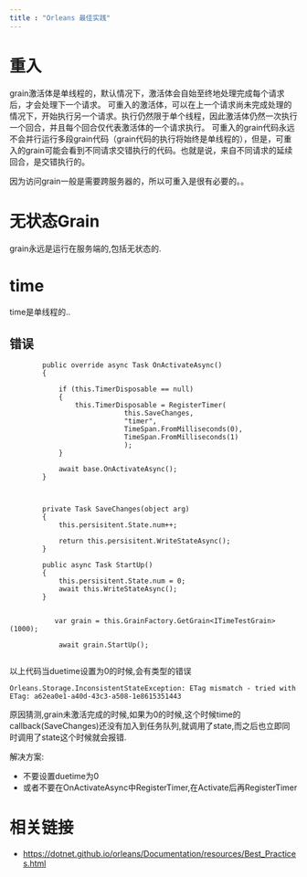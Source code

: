 ```yaml
---
title : "Orleans 最佳实践"
---
```


 



 # 重入

grain激活体是单线程的，默认情况下，激活体会自始至终地处理完成每个请求后，才会处理下一个请求。
可重入的激活体，可以在上一个请求尚未完成处理的情况下，开始执行另一个请求。执行仍然限于单个线程，因此激活体仍然一次执行一个回合，并且每个回合仅代表激活体的一个请求执行。
可重入的grain代码永远不会并行运行多段grain代码（grain代码的执行将始终是单线程的），但是，可重入的grain可能会看到不同请求交错执行的代码。也就是说，来自不同请求的延续回合，是交错执行的。

因为访问grain一般是需要跨服务器的，所以可重入是很有必要的。。







# 无状态Grain

grain永远是运行在服务端的,包括无状态的.









# time

time是单线程的..



## 错误



```
        public override async Task OnActivateAsync()
        {

            if (this.TimerDisposable == null)
            {
                this.TimerDisposable = RegisterTimer(
                            this.SaveChanges,
                            "timer",
                            TimeSpan.FromMilliseconds(0),
                            TimeSpan.FromMilliseconds(1)
                            );
            }

            await base.OnActivateAsync();
        }



        private Task SaveChanges(object arg)
        {
            this.persisitent.State.num++;

            return this.persisitent.WriteStateAsync();
        }

    	public async Task StartUp()
        {
            this.persisitent.State.num = 0;
            await this.WriteStateAsync();
        }
        
        
           var grain = this.GrainFactory.GetGrain<ITimeTestGrain>(1000);

            await grain.StartUp();
        
```

以上代码当duetime设置为0的时候,会有类型的错误

```
Orleans.Storage.InconsistentStateException: ETag mismatch - tried with ETag: a62ea0e1-a40d-43c3-a508-1e8615351443
```

原因猜测,grain未激活完成的时候,如果为0的时候,这个时候time的callback(SaveChanges)还没有加入到任务队列,就调用了state,而之后也立即同时调用了state这个时候就会报错.

解决方案:

- 不要设置duetime为0
- 或者不要在OnActivateAsync中RegisterTimer,在Activate后再RegisterTimer



# 相关链接 

- https://dotnet.github.io/orleans/Documentation/resources/Best_Practices.html